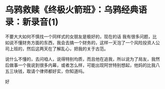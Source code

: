 # 乌鸦救赎《终极火箭班》：乌鸦经典语录：新录音(1)

不要大大如何不慎找一个同样式的女朋友是极好的，现在的话 我有很多问题，比如说不懂财务方面的东西，我会去搞一个财务的，这样一天泡了一个风险投资人公司上班的，然后这两天在了解乱心，把我的关于古范。

说什么不懂的，去问咱人，说得特别均质，而且他在追我，所以说为了局友，我然后做事一个我说到很多内幕，或者怎么样，可能出现阿世特别想起，他妈的比我八五三块钱，取请个律师都好实，你知道吗。

好